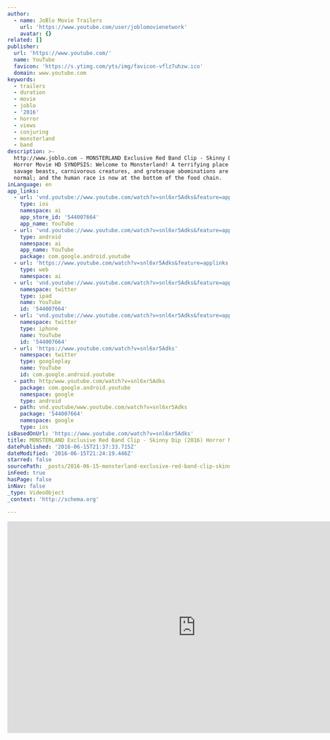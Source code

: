 ```yaml
---
author:
  - name: JoBlo Movie Trailers
    url: 'https://www.youtube.com/user/joblomovienetwork'
    avatar: {}
related: []
publisher:
  url: 'https://www.youtube.com/'
  name: YouTube
  favicon: 'https://s.ytimg.com/yts/img/favicon-vflz7uhzw.ico'
  domain: www.youtube.com
keywords:
  - trailers
  - duration
  - movie
  - joblo
  - '2016'
  - horror
  - views
  - conjuring
  - monsterland
  - band
description: >-
  http://www.joblo.com - MONSTERLAND Exclusive Red Band Clip - Skinny Dip (2016)
  Horror Movie HD SYNOPSIS: Welcome to Monsterland! A terrifying place where
  savage beasts, carnivorous creatures, and grotesque abominations are the new
  normal; and the human race is now at the bottom of the food chain.
inLanguage: en
app_links:
  - url: 'vnd.youtube://www.youtube.com/watch?v=snl6xr5Adks&feature=applinks'
    type: ios
    namespace: ai
    app_store_id: '544007664'
    app_name: YouTube
  - url: 'vnd.youtube://www.youtube.com/watch?v=snl6xr5Adks&feature=applinks'
    type: android
    namespace: ai
    app_name: YouTube
    package: com.google.android.youtube
  - url: 'https://www.youtube.com/watch?v=snl6xr5Adks&feature=applinks'
    type: web
    namespace: ai
  - url: 'vnd.youtube://www.youtube.com/watch?v=snl6xr5Adks&feature=applinks'
    namespace: twitter
    type: ipad
    name: YouTube
    id: '544007664'
  - url: 'vnd.youtube://www.youtube.com/watch?v=snl6xr5Adks&feature=applinks'
    namespace: twitter
    type: iphone
    name: YouTube
    id: '544007664'
  - url: 'https://www.youtube.com/watch?v=snl6xr5Adks'
    namespace: twitter
    type: googleplay
    name: YouTube
    id: com.google.android.youtube
  - path: http/www.youtube.com/watch?v=snl6xr5Adks
    package: com.google.android.youtube
    namespace: google
    type: android
  - path: vnd.youtube/www.youtube.com/watch?v=snl6xr5Adks
    package: '544007664'
    namespace: google
    type: ios
isBasedOnUrl: 'https://www.youtube.com/watch?v=snl6xr5Adks'
title: MONSTERLAND Exclusive Red Band Clip - Skinny Dip (2016) Horror Movie HD
datePublished: '2016-06-15T21:37:33.715Z'
dateModified: '2016-06-15T21:24:19.446Z'
starred: false
sourcePath: _posts/2016-06-15-monsterland-exclusive-red-band-clip-skinny-dip-2016-horr.md
inFeed: true
hasPage: false
inNav: false
_type: VideoObject
_context: 'http://schema.org'

---
```

<iframe src="https://cdn.embedly.com/widgets/media.html?src=https%3A%2F%2Fwww.youtube.com%2Fembed%2Fsnl6xr5Adks%3Ffeature%3Doembed&amp;url=http%3A%2F%2Fwww.youtube.com%2Fwatch%3Fv%3Dsnl6xr5Adks&amp;image=https%3A%2F%2Fi.ytimg.com%2Fvi%2Fsnl6xr5Adks%2Fhqdefault.jpg&amp;key=b7d04c9b404c499eba89ee7072e1c4f7&amp;type=text%2Fhtml&amp;schema=youtube" width="854" height="480" scrolling="no" frameborder="0" allowfullscreen="" style=""></iframe>